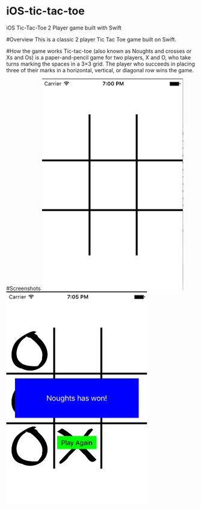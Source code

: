 # iOS-tic-tac-toe
iOS Tic-Tac-Toe 2 Player game built with Swift

#Overview
This is a classic 2 player Tic Tac Toe game built on Swift.

#How the game works
Tic-tac-toe (also known as Noughts and crosses or Xs and Os) is a paper-and-pencil game for two players, X and O, who take turns marking the spaces in a 3×3 grid. The player who succeeds in placing three of their marks in a horizontal, vertical, or diagonal row wins the game.

#Screenshots
![alt screenshot1](Screenshots/Screenshot1.png)
![alt screenshot2](Screenshots/Screenshot2.png)
